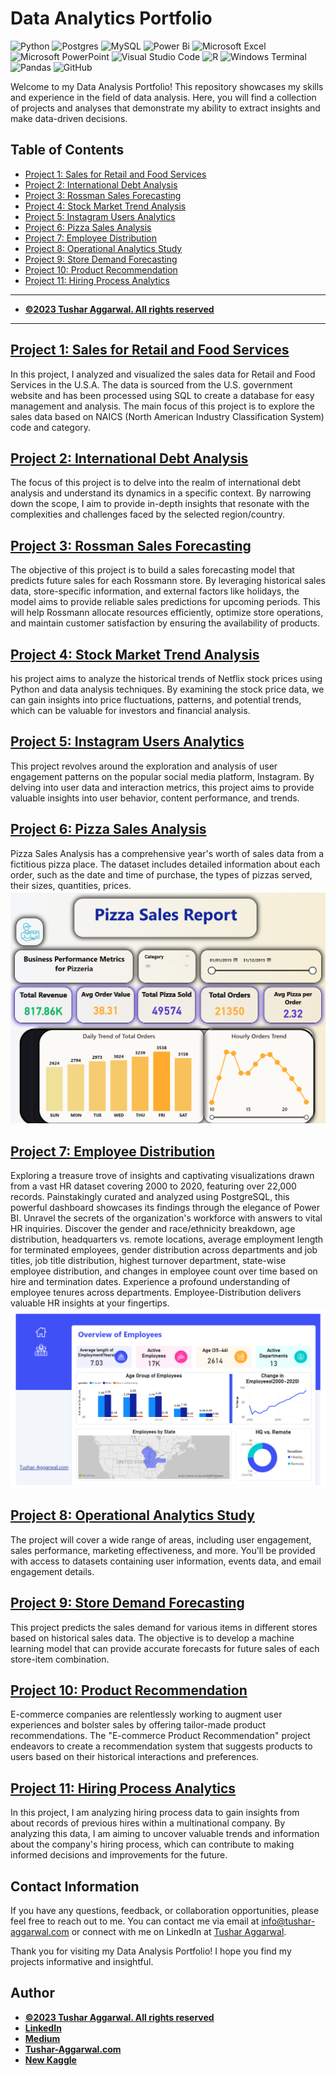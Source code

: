 # Data Analytics Portfolio 

![Python](https://img.shields.io/badge/python-3670A0?style=for-the-badge&logo=python&logoColor=ffdd54)
![Postgres](https://img.shields.io/badge/postgres-%23316192.svg?style=for-the-badge&logo=postgresql&logoColor=white)
![MySQL](https://img.shields.io/badge/mysql-%2300f.svg?style=for-the-badge&logo=mysql&logoColor=white)
![Power Bi](https://img.shields.io/badge/power_bi-F2C811?style=for-the-badge&logo=powerbi&logoColor=black)
![Microsoft Excel](https://img.shields.io/badge/Microsoft_Excel-217346?style=for-the-badge&logo=microsoft-excel&logoColor=white)
![Microsoft PowerPoint](https://img.shields.io/badge/Microsoft_PowerPoint-B7472A?style=for-the-badge&logo=microsoft-powerpoint&logoColor=white)
![Visual Studio Code](https://img.shields.io/badge/Visual%20Studio%20Code-0078d7.svg?style=for-the-badge&logo=visual-studio-code&logoColor=white)
![R](https://img.shields.io/badge/r-%23276DC3.svg?style=for-the-badge&logo=r&logoColor=white)
![Windows Terminal](https://img.shields.io/badge/Windows%20Terminal-%234D4D4D.svg?style=for-the-badge&logo=windows-terminal&logoColor=white)
![Pandas](https://img.shields.io/badge/pandas-%23150458.svg?style=for-the-badge&logo=pandas&logoColor=white)
![GitHub](https://img.shields.io/badge/github-%23121011.svg?style=for-the-badge&logo=github&logoColor=white)

Welcome to my Data Analysis Portfolio! This repository showcases my skills and experience in the field of data analysis. Here, you will find a collection of projects and analyses that demonstrate my ability to extract insights and make data-driven decisions.

## Table of Contents

- [Project 1: Sales for Retail and Food Services](https://github.com/tushar2704/Sales-for-Retail-and-Food-Services)
- [Project 2: International Debt Analysis](https://github.com/tushar2704/International-Debt-Analysis)
- [Project 3: Rossman Sales Forecasting](https://github.com/tushar2704/Rossman-Sales-Forecasting)
- [Project 4: Stock Market Trend Analysis](https://github.com/tushar2704/Stock-Market-Trend-Analysis)
- [Project 5: Instagram Users Analytics](https://github.com/tushar2704/Instagram-User-Analytics)
- [Project 6: Pizza Sales Analysis](https://github.com/tushar2704/Pizza-Sales-Analysis)
- [Project 7: Employee Distribution](https://github.com/tushar2704/Employee-Distribution)
- [Project 8: Operational Analytics Study](https://github.com/tushar2704/Operational-Analytics-Study)
- [Project 9: Store Demand Forecasting](https://github.com/tushar2704/Store-Demand-Forecasting)
- [Project 10: Product Recommendation](https://github.com/tushar2704/Product-Recommendation)
- [Project 11: Hiring Process Analytics](https://github.com/tushar2704/Hiring-Process-Analytics)

---
- [<ins><b>©2023 Tushar Aggarwal. All rights reserved</b></ins>](https://www.tushar-aggarwal.com/)
---
## [Project 1: Sales for Retail and Food Services](https://github.com/tushar2704/Sales-for-Retail-and-Food-Services)

In this project, I analyzed and visualized the sales data for Retail and Food Services in the U.S.A. The data is sourced from the U.S. government website and has been processed using SQL to create a database for easy management and analysis. The main focus of this project is to explore the sales data based on NAICS (North American Industry Classification System) code and category.

## [Project 2: International Debt Analysis](https://github.com/tushar2704/International-Debt-Analysis)

The focus of this project is to delve into the realm of international debt analysis and understand its dynamics in a specific context. By narrowing down the scope, I aim to provide in-depth insights that resonate with the complexities and challenges faced by the selected region/country.

## [Project 3: Rossman Sales Forecasting](https://github.com/tushar2704/Rossman-Sales-Forecasting)

The objective of this project is to build a sales forecasting model that predicts future sales for each Rossmann store. By leveraging historical sales data, store-specific information, and external factors like holidays, the model aims to provide reliable sales predictions for upcoming periods. This will help Rossmann allocate resources efficiently, optimize store operations, and maintain customer satisfaction by ensuring the availability of products.

## [Project 4: Stock Market Trend Analysis](https://github.com/tushar2704/Stock-Market-Trend-Analysis)

his project aims to analyze the historical trends of Netflix stock prices using Python and data analysis techniques. By examining the stock price data, we can gain insights into price fluctuations, patterns, and potential trends, which can be valuable for investors and financial analysis.

## [Project 5: Instagram Users Analytics](https://github.com/tushar2704/Instagram-User-Analytics)

This project revolves around the exploration and analysis of user engagement patterns on the popular social media platform, Instagram. By delving into user data and interaction metrics, this project aims to provide valuable insights into user behavior, content performance, and trends.

## [Project 6: Pizza Sales Analysis](https://github.com/tushar2704/Pizza-Sales-Analysis)

Pizza Sales Analysis has a comprehensive year's worth of sales data from a fictitious pizza place. The dataset includes detailed information about each order, such as the date and time of purchase, the types of pizzas served, their sizes, quantities, prices.
![Alt text](src\images\6.png)

## [Project 7: Employee Distribution](https://github.com/tushar2704/Employee-Distribution)

Exploring a treasure trove of insights and captivating visualizations drawn from a vast HR dataset covering 2000 to 2020, featuring over 22,000 records. Painstakingly curated and analyzed using PostgreSQL, this powerful dashboard showcases its findings through the elegance of Power BI. Unravel the secrets of the organization's workforce with answers to vital HR inquiries. Discover the gender and race/ethnicity breakdown, age distribution, headquarters vs. remote locations, average employment length for terminated employees, gender distribution across departments and job titles, job title distribution, highest turnover department, state-wise employee distribution, and changes in employee count over time based on hire and termination dates. Experience a profound understanding of employee tenures across departments. Employee-Distribution delivers valuable HR insights at your fingertips.
![Alt text](src\images\7.png)
## [Project 8: Operational Analytics Study](https://github.com/tushar2704/Operational-Analytics-Study)

The project will cover a wide range of areas, including user engagement, sales performance, marketing effectiveness, and more. You'll be provided with access to datasets containing user information, events data, and email engagement details.

## [Project 9: Store Demand Forecasting](https://github.com/tushar2704/Store-Demand-Forecasting)

This project predicts the sales demand for various items in different stores based on historical sales data. The objective is to develop a machine learning model that can provide accurate forecasts for future sales of each store-item combination. 

## [Project 10: Product Recommendation](https://github.com/tushar2704/Product-Recommendation)

E-commerce companies are relentlessly working to augment user experiences and bolster sales by offering tailor-made product recommendations. The "E-commerce Product Recommendation" project endeavors to create a recommendation system that suggests products to users based on their historical interactions and preferences.

## [Project 11: Hiring Process Analytics](https://github.com/tushar2704/Hiring-Process-Analytics)

In this project, I am analyzing hiring process data to gain insights from about records of previous hires within a multinational company. By analyzing this data, I am aiming to uncover valuable trends and information about the company's hiring process, which can contribute to making informed decisions and improvements for the future. 




## Contact Information

If you have any questions, feedback, or collaboration opportunities, please feel free to reach out to me. You can contact me via email at [info@tushar-aggarwal.com](mailto:info@tushar-aggarwal.com) or connect with me on LinkedIn at [Tushar Aggarwal](https://www.linkedin.com/in/yourname).

Thank you for visiting my Data Analysis Portfolio! I hope you find my projects informative and insightful.



## Author
- [<ins><b>©2023 Tushar Aggarwal. All rights reserved</b></ins>](https://www.tushar-aggarwal.com/)
- <b>[LinkedIn](https://www.linkedin.com/in/tusharaggarwalinseec/)</b>
- <b>[Medium](https://medium.com/@tushar_aggarwal)</b> 
- <b>[Tushar-Aggarwal.com](https://www.tushar-aggarwal.com/)</b>
- <b>[New Kaggle](https://www.kaggle.com/tagg27)</b> 


